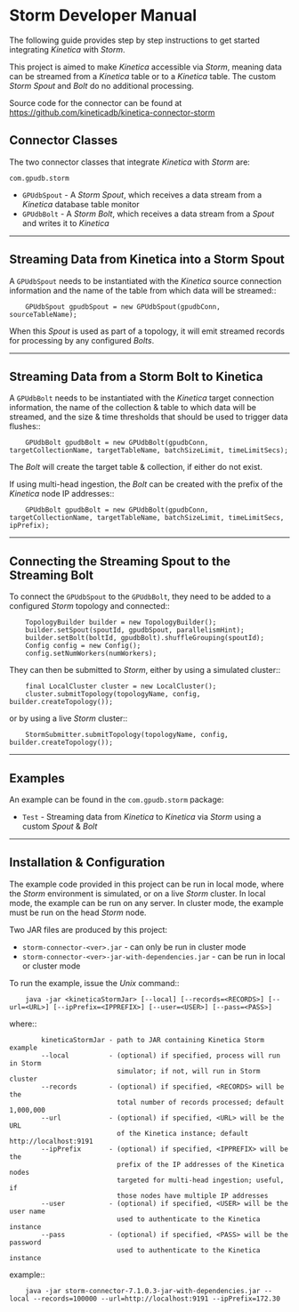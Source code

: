 Storm Developer Manual
======================

The following guide provides step by step instructions to get started
integrating *Kinetica* with *Storm*.

This project is aimed to make *Kinetica* accessible via *Storm*, meaning data
can be streamed from a *Kinetica* table or to a *Kinetica* table.  The custom
*Storm Spout* and *Bolt* do no additional processing.

Source code for the connector can be found at
https://github.com/kineticadb/kinetica-connector-storm


Connector Classes
-----------------

The two connector classes that integrate *Kinetica* with *Storm* are:

``com.gpudb.storm``

* ``GPUdbSpout`` - A *Storm Spout*, which receives a data stream from a *Kinetica*
  database table monitor
* ``GPUdbBolt`` - A *Storm Bolt*, which receives a data stream from a *Spout*
  and writes it to *Kinetica*

-----


Streaming Data from Kinetica into a Storm Spout
-----------------------------------------------

A ``GPUdbSpout`` needs to be instantiated with the *Kinetica* source connection
information and the name of the table from which data will be streamed::

        GPUdbSpout gpudbSpout = new GPUdbSpout(gpudbConn, sourceTableName);

When this *Spout* is used as part of a topology, it will emit streamed records
for processing by any configured *Bolts*.


-----


Streaming Data from a Storm Bolt to Kinetica
--------------------------------------------

A ``GPUdbBolt`` needs to be instantiated with the *Kinetica* target connection
information, the name of the collection & table to which data will be streamed,
and the size & time thresholds that should be used to trigger data flushes::

        GPUdbBolt gpudbBolt = new GPUdbBolt(gpudbConn, targetCollectionName, targetTableName, batchSizeLimit, timeLimitSecs);

The *Bolt* will create the target table & collection, if either do not exist.

If using multi-head ingestion, the *Bolt* can be created with the prefix of the
*Kinetica* node IP addresses:: 

        GPUdbBolt gpudbBolt = new GPUdbBolt(gpudbConn, targetCollectionName, targetTableName, batchSizeLimit, timeLimitSecs, ipPrefix);


-----


Connecting the Streaming Spout to the Streaming Bolt
----------------------------------------------------

To connect the ``GPUdbSpout`` to the ``GPUdbBolt``, they need to be added to a
configured *Storm* topology and connected::

        TopologyBuilder builder = new TopologyBuilder();
        builder.setSpout(spoutId, gpudbSpout, parallelismHint);
        builder.setBolt(boltId, gpudbBolt).shuffleGrouping(spoutId);
        Config config = new Config();
        config.setNumWorkers(numWorkers);

They can then be submitted to *Storm*, either by using a simulated cluster::

        final LocalCluster cluster = new LocalCluster();
        cluster.submitTopology(topologyName, config, builder.createTopology());

or by using a live *Storm* cluster::

        StormSubmitter.submitTopology(topologyName, config, builder.createTopology());


-----


Examples
--------

An example can be found in the ``com.gpudb.storm`` package:

* ``Test`` - Streaming data from *Kinetica* to *Kinetica* via *Storm* using a
  custom *Spout* & *Bolt*


-----


Installation & Configuration
----------------------------

The example code provided in this project can be run in local mode, where the
*Storm* environment is simulated, or on a live *Storm* cluster.  In local mode,
the example can be run on any server.  In cluster mode, the example must be run
on the head *Storm* node.

Two JAR files are produced by this project:

* ``storm-connector-<ver>.jar`` - can only be run in cluster mode
* ``storm-connector-<ver>-jar-with-dependencies.jar`` - can be run in local or
  cluster mode

To run the example, issue the *Unix* command::

        java -jar <kineticaStormJar> [--local] [--records=<RECORDS>] [--url=<URL>] [--ipPrefix=<IPPREFIX>] [--user=<USER>] [--pass=<PASS>]

where::

            kineticaStormJar - path to JAR containing Kinetica Storm example
            --local          - (optional) if specified, process will run in Storm
                               simulator; if not, will run in Storm cluster
            --records        - (optional) if specified, <RECORDS> will be the
                               total number of records processed; default 1,000,000
            --url            - (optional) if specified, <URL> will be the URL
                               of the Kinetica instance; default http://localhost:9191
            --ipPrefix       - (optional) if specified, <IPPREFIX> will be the
                               prefix of the IP addresses of the Kinetica nodes
                               targeted for multi-head ingestion; useful, if
                               those nodes have multiple IP addresses
            --user           - (optional) if specified, <USER> will be the user name
                               used to authenticate to the Kinetica instance
            --pass           - (optional) if specified, <PASS> will be the password
                               used to authenticate to the Kinetica instance

example::

        java -jar storm-connector-7.1.0.3-jar-with-dependencies.jar --local --records=100000 --url=http://localhost:9191 --ipPrefix=172.30
